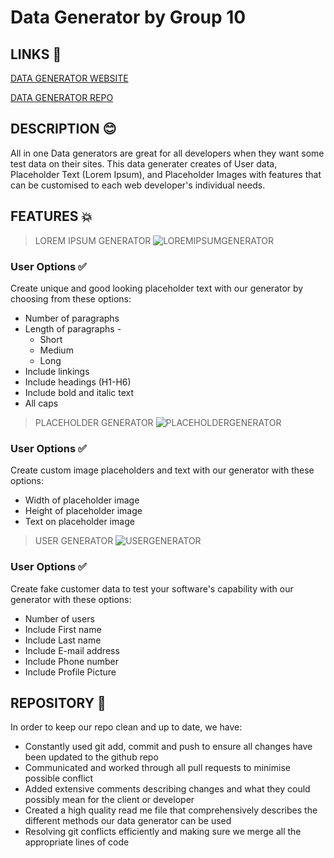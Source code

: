 # Data Generator by Group 10

## LINKS 🔗

[DATA GENERATOR WEBSITE](https://punkinut.github.io/data-generator/)

[DATA GENERATOR REPO](https://github.com/Punkinut/data-generator)

## DESCRIPTION 😊

All in one Data generators are great for all developers when they want some test data on their sites. This data generater creates of User data, Placeholder Text (Lorem Ipsum), and Placeholder Images with features that can be customised to each web developer's individual needs.

## FEATURES 💥

> LOREM IPSUM GENERATOR
> ![LOREMIPSUMGENERATOR](https://user-images.githubusercontent.com/77607177/114844223-ed746300-9e1d-11eb-8cfd-b62fcdc883bf.png)

### User Options ✅

Create unique and good looking placeholder text with our generator by choosing from these options:

- Number of paragraphs
- Length of paragraphs -
  - Short
  - Medium
  - Long
- Include linkings
- Include headings (H1-H6)
- Include bold and italic text
- All caps

> PLACEHOLDER GENERATOR
> ![PLACEHOLDERGENERATOR](https://user-images.githubusercontent.com/77607177/114844239-f2391700-9e1d-11eb-93b0-6248bada564b.png)

### User Options ✅

Create custom image placeholders and text with our generator with these options:

- Width of placeholder image
- Height of placeholder image
- Text on placeholder image

> USER GENERATOR
> ![USERGENERATOR](https://user-images.githubusercontent.com/77607177/114844264-f82ef800-9e1d-11eb-9d7d-4d0d5458f1a3.png)

### User Options ✅

Create fake customer data to test your software's capability with our generator with these options:

- Number of users
- Include First name
- Include Last name
- Include E-mail address
- Include Phone number
- Include Profile Picture

## REPOSITORY 📁

In order to keep our repo clean and up to date, we have:

- Constantly used git add, commit and push to ensure all changes have been updated to the github repo
- Communicated and worked through all pull requests to minimise possible conflict
- Added extensive comments describing changes and what they could possibly mean for the client or developer
- Created a high quality read me file that comprehensively describes the different methods our data generator can be used
- Resolving git conflicts efficiently and making sure we merge all the appropriate lines of code
